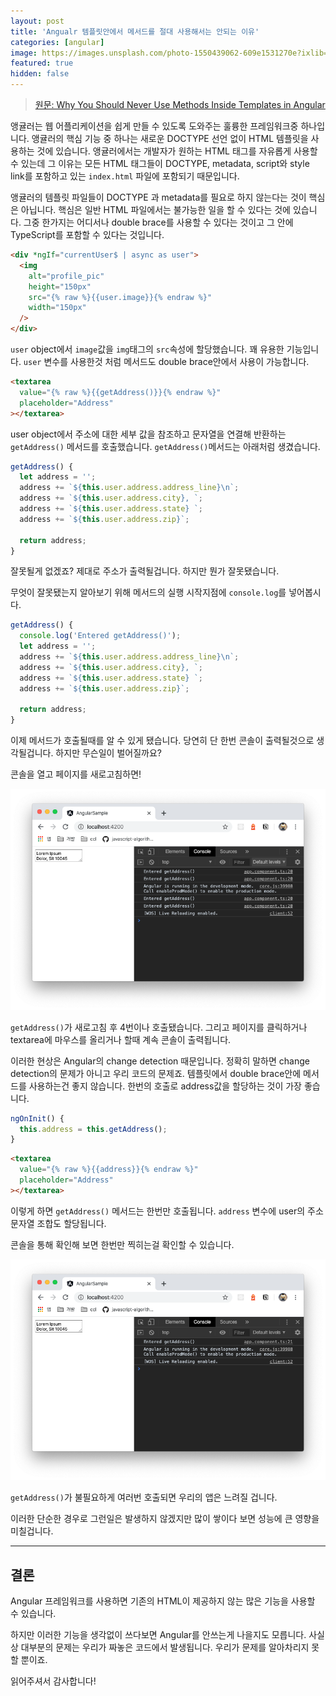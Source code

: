 ```yaml
---
layout: post
title: 'Angualr 템플릿안에서 메서드를 절대 사용해서는 안되는 이유'
categories: [angular]
image: https://images.unsplash.com/photo-1550439062-609e1531270e?ixlib=rb-1.2.1&q=85&fm=jpg&crop=entropy&cs=srgb
featured: true
hidden: false
---
```


> [원문: Why You Should Never Use Methods Inside Templates in Angular](https://medium.com/better-programming/why-you-should-never-use-methods-inside-templates-in-angular-497e0e11f948)

앵귤러는 웹 어플리케이션을 쉽게 만들 수 있도록 도와주는 훌륭한 프레임워크중 하나입니다. 앵귤러의 핵심 기능 중 하나는 새로운 DOCTYPE 선언 없이 HTML 템플릿을 사용하는 것에 있습니다. 앵귤러에서는 개발자가 원하는 HTML 태그를 자유롭게 사용할 수 있는데 그 이유는 모든 HTML 태그들이 DOCTYPE, metadata, script와 style link를 포함하고 있는 `index.html` 파일에 포함되기 때문입니다.

앵귤러의 템플릿 파일들이 DOCTYPE 과 metadata를 필요로 하지 않는다는 것이 핵심은 아닙니다. 핵심은 일반 HTML 파일에서는 불가능한 일을 할 수 있다는 것에 있습니다. 그중 한가지는 어디서나 double brace를 사용할 수 있다는 것이고 그 안에 TypeScript를 포함할 수 있다는 것입니다.

```html
<div *ngIf="currentUser$ | async as user">
  <img
    alt="profile_pic"
    height="150px"
    src="{% raw %}{{user.image}}{% endraw %}"
    width="150px"
  />
</div>
```

`user` object에서 `image`값을 `img`태그의 `src`속성에 할당했습니다. 꽤 유용한 기능입니다. `user` 변수를 사용한것 처럼 메서드도 double brace안에서 사용이 가능합니다.

```html
<textarea
  value="{% raw %}{{getAddress()}}{% endraw %}"
  placeholder="Address"
></textarea>
```

user object에서 주소에 대한 세부 값을 참조하고 문자열을 연결해 반환하는 `getAddress()` 메서드를 호출했습니다. `getAddress()`메서드는 아래처럼 생겼습니다.

```javascript
getAddress() {
  let address = '';
  address += `${this.user.address.address_line}\n`;
  address += `${this.user.address.city}, `;
  address += `${this.user.address.state} `;
  address += `${this.user.address.zip}`;

  return address;
}
```

잘못될게 없겠죠? 제대로 주소가 출력될겁니다. 하지만 뭔가 잘못됐습니다.

무엇이 잘못됐는지 알아보기 위해 메서드의 실행 시작지점에 `console.log`를 넣어봅시다.

```javascript
getAddress() {
  console.log('Entered getAddress()');
  let address = '';
  address += `${this.user.address.address_line}\n`;
  address += `${this.user.address.city}, `;
  address += `${this.user.address.state} `;
  address += `${this.user.address.zip}`;

  return address;
}
```

이제 메서드가 호출될때를 알 수 있게 됐습니다. 당연히 단 한번 콘솔이 출력될것으로 생각될겁니다. 하지만 무슨일이 벌어질까요?

콘솔을 열고 페이지를 새로고침하면!

![1.png](/assets/images/posts/20200212/1.png)

`getAddress()`가 새로고침 후 4번이나 호출됐습니다. 그리고 페이지를 클릭하거나 textarea에 마우스를 올리거나 할때 계속 콘솔이 출력됩니다.

이러한 현상은 Angular의 change detection 때문입니다. 정확히 말하면 change detection의 문제가 아니고 우리 코드의 문제죠. 템플릿에서 double brace안에 메서드를 사용하는건 좋지 않습니다. 한번의 호출로 address값을 할당하는 것이 가장 좋습니다.

```javascript
ngOnInit() {
  this.address = this.getAddress();
}
```

```html
<textarea
  value="{% raw %}{{address}}{% endraw %}"
  placeholder="Address"
></textarea>
```

이렇게 하면 `getAddress()` 메서드는 한번만 호출됩니다. `address` 변수에 user의 주소 문자열 조합도 할당됩니다.

콘솔을 통해 확인해 보면 한번만 찍히는걸 확인할 수 있습니다.

![2.png](/assets/images/posts/20200212/2.png)

`getAddress()`가 불필요하게 여러번 호출되면 우리의 앱은 느려질 겁니다.

이러한 단순한 경우로 그런일은 발생하지 않겠지만 많이 쌓이다 보면 성능에 큰 영향을 미칠겁니다.

***

## 결론

Angular 프레임워크를 사용하면 기존의 HTML이 제공하지 않는 많은 기능을 사용할 수 있습니다.

하지만 이러한 기능을 생각없이 쓰다보면 Angular를 안쓰는게 나을지도 모릅니다. 사실상 대부분의 문제는 우리가 짜놓은 코드에서 발생됩니다. 우리가 문제를 알아차리지 못할 뿐이죠.

읽어주셔서 감사합니다!